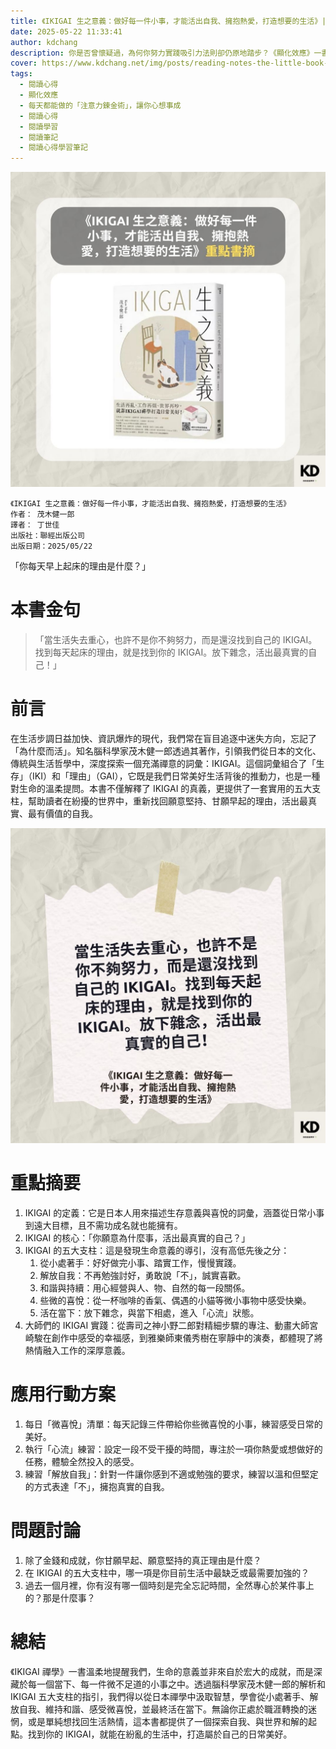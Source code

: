 ```yaml
---
title: 《IKIGAI 生之意義：做好每一件小事，才能活出自我、擁抱熱愛，打造想要的生活》| 閱讀心得學習筆記
date: 2025-05-22 11:33:41
author: kdchang
description: 你是否曾懷疑過，為何你努力實踐吸引力法則卻仍原地踏步？《顯化效應》一書由能量教練克麗絲・費拉洛所著，透過「七大祕密法則」與「九個顯化練習」，提供一套可落實於生活的「顯化指南」。本書不僅教你夢想成真，更重點在於轉化內在信念與能量狀態，真正活出由內而外的豐盛人生。
cover: https://www.kdchang.net/img/posts/reading-notes-the-little-book-of-ikigai-1.jpg
tags:
  - 閱讀心得
  - 顯化效應
  - 每天都能做的「注意力鍊金術」，讓你心想事成
  - 閱讀心得
  - 閱讀學習
  - 閱讀筆記
  - 閱讀心得學習筆記
---
```


![](img/posts/reading-notes-the-little-book-of-ikigai-1.jpg)

```
《IKIGAI 生之意義：做好每一件小事，才能活出自我、擁抱熱愛，打造想要的生活》
作者： 茂木健一郎
譯者： 丁世佳
出版社：聯經出版公司
出版日期：2025/05/22
```

「你每天早上起床的理由是什麼？」

# 本書金句

> 「當生活失去重心，也許不是你不夠努力，而是還沒找到自己的 IKIGAI。找到每天起床的理由，就是找到你的 IKIGAI。放下雜念，活出最真實的自己！」

# 前言

在生活步調日益加快、資訊爆炸的現代，我們常在盲目追逐中迷失方向，忘記了「為什麼而活」。知名腦科學家茂木健一郎透過其著作，引領我們從日本的文化、傳統與生活哲學中，深度探索一個充滿禪意的詞彙：IKIGAI。這個詞彙組合了「生存」（IKI）和「理由」（GAI），它既是我們日常美好生活背後的推動力，也是一種對生命的溫柔提問。本書不僅解釋了 IKIGAI 的真義，更提供了一套實用的五大支柱，幫助讀者在紛擾的世界中，重新找回願意堅持、甘願早起的理由，活出最真實、最有價值的自我。

![](img/posts/reading-notes-the-little-book-of-ikigai-2.jpg)

# 重點摘要

1.  IKIGAI 的定義：它是日本人用來描述生存意義與喜悅的詞彙，涵蓋從日常小事到遠大目標，且不需功成名就也能擁有。
2.  IKIGAI 的核心：「你願意為什麼事，活出最真實的自己？」
3.  IKIGAI 的五大支柱：這是發現生命意義的導引，沒有高低先後之分：
    1.  從小處著手：好好做完小事、踏實工作，慢慢實踐。
    2.  解放自我：不再勉強討好，勇敢說「不」，誠實喜歡。
    3.  和諧與持續：用心經營與人、物、自然的每一段關係。
    4.  些微的喜悅：從一杯咖啡的香氣、偶遇的小貓等微小事物中感受快樂。
    5.  活在當下：放下雜念，與當下相處，進入「心流」狀態。
4.  大師們的 IKIGAI 實踐：從壽司之神小野二郎對精細步驟的專注、動畫大師宮崎駿在創作中感受的幸福感，到雅樂師東儀秀樹在寧靜中的演奏，都體現了將熱情融入工作的深厚意義。

# 應用行動方案

1.  每日「微喜悅」清單：每天記錄三件帶給你些微喜悅的小事，練習感受日常的美好。
2.  執行「心流」練習：設定一段不受干擾的時間，專注於一項你熱愛或想做好的任務，體驗全然投入的感受。
3.  練習「解放自我」：針對一件讓你感到不適或勉強的要求，練習以溫和但堅定的方式表達「不」，擁抱真實的自我。

# 問題討論

1.  除了金錢和成就，你甘願早起、願意堅持的真正理由是什麼？
2.  在 IKIGAI 的五大支柱中，哪一項是你目前生活中最缺乏或最需要加強的？
3.  過去一個月裡，你有沒有哪一個時刻是完全忘記時間，全然專心於某件事上的？那是什麼事？

# 總結

《IKIGAI 禪學》一書溫柔地提醒我們，生命的意義並非來自於宏大的成就，而是深藏於每一個當下、每一件微不足道的小事之中。透過腦科學家茂木健一郎的解析和 IKIGAI 五大支柱的指引，我們得以從日本禪學中汲取智慧，學會從小處著手、解放自我、維持和諧、感受微喜悅，並最終活在當下。無論你正處於職涯轉換的迷惘，或是單純想找回生活熱情，這本書都提供了一個探索自我、與世界和解的起點。找到你的 IKIGAI，就能在紛亂的生活中，打造屬於自己的日常美好。
